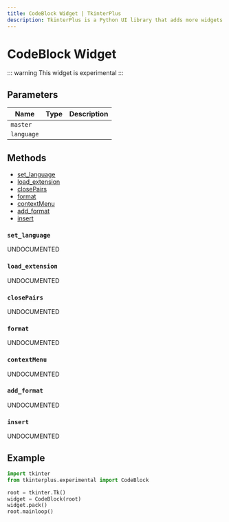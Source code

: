 ```yaml
---
title: CodeBlock Widget | TkinterPlus
description: TkinterPlus is a Python UI library that adds more widgets to Tkinter
---
```


# CodeBlock Widget <Badge type="warning" text="Experimental" />

::: warning
This widget is experimental
:::

## Parameters

| Name       | Type | Description |
| ---------- | ---- | ----------- |
| `master`   |      |             |
| `language` |      |             |

## Methods

- [set_language](#set_language)
- [load_extension](#load_extension)
- [closePairs](#closePairs)
- [format](#format)
- [contextMenu](#contextMenu)
- [add_format](#add_format)
- [insert](#insert)

### `set_language`

UNDOCUMENTED

### `load_extension`

UNDOCUMENTED

### `closePairs`

UNDOCUMENTED

### `format`

UNDOCUMENTED

### `contextMenu`

UNDOCUMENTED

### `add_format`

UNDOCUMENTED

### `insert`

UNDOCUMENTED

## Example

```py
import tkinter
from tkinterplus.experimental import CodeBlock

root = tkinter.Tk()
widget = CodeBlock(root)
widget.pack()
root.mainloop()
```
